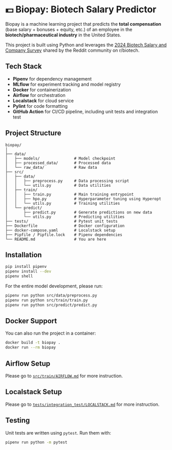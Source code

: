 # 💵 Biopay: Biotech Salary Predictor

Biopay is a machine learning project that predicts the **total compensation** (base salary + bonuses + equity, etc.) of an employee in the **biotech/pharmaceutical industry** in the United States.

This project is built using Python and leverages the [2024 Biotech Salary and Company Survey](https://www.reddit.com/r/biotech/comments/18vq4rw/rbiotech_salary_and_company_survey_2024/) shared by the Reddit community on r/biotech.

## Tech Stack

- **Pipenv** for dependency management
- **MLflow** for experiment tracking and model registry
- **Docker** for containerization
- **Airflow** for orchestration
- **Localstack** for cloud service
- **Pylint** for code formatting
- **GitHub Action** for CI/CD pipeline, including unit tests and integration test

## Project Structure

```
biopay/
│
├── data/
│   ├── models/               # Model checkpoint
│   ├── processed_data/       # Processed data
│   └── raw_data/             # Raw data
├── src/
│   ├── data/
│   │   ├── preprocess.py     # Data processing script
│   │   └── utils.py          # Data utilities
│   ├── train/
│   │   ├── train.py          # Main training entrypoint
│   │   ├── hpo.py            # Hyperparameter tuning using Hyperopt
│   │   └── utils.py          # Training utilities
│   └── predict/
│       ├── predict.py        # Generate predictions on new data
│       └── utils.py          # Predicting utilities
├── tests/                    # Pytest unit tests
├── Dockerfile                # Docker configuration
├── docker-compose.yaml       # Localstack setup
├── Pipfile / Pipfile.lock    # Pipenv dependencies
└── README.md                 # You are here
```

## Installation

```bash
pip install pipenv
pipenv install --dev
pipenv shell
```

For the entire model development, please run:

```bash
pipenv run python src/data/preprocess.py
pipenv run python src/train/train.py
pipenv run python src/predict/predict.py
```

## Docker Support

You can also run the project in a container:

```bash
docker build -t biopay .
docker run --rm biopay
```

## Airflow Setup

Please go to [`src/train/AIRFLOW.md`](https://github.com/JuChunHuang/biopay/blob/main/src/train/AIRFLOW.md) for more instruction.

## Localstack Setup

Please go to [`tests/integration_test/LOCALSTACK.md`](https://github.com/JuChunHuang/biopay/blob/main/tests/integration_test/LOCALSTACK.md) for more instruction.

## Testing

Unit tests are written using `pytest`. Run them with:

```bash
pipenv run python -m pytest
```
